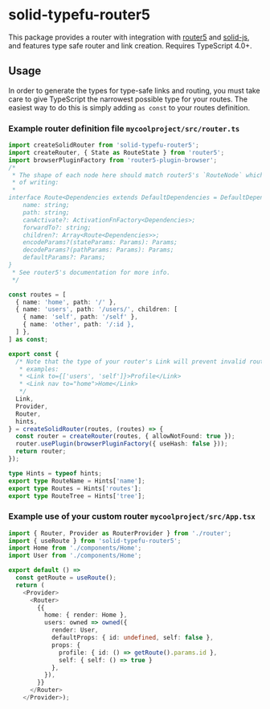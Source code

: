 # solid-typefu-router5

This package provides a router with integration with
[router5](https://router5.js.org/) and
[solid-js](https://github.com/ryansolid/solid), and features type safe router
and link creation. Requires TypeScript 4.0+.

## Usage

In order to generate the types for type-safe links and routing, you must take
care to give TypeScript the narrowest possible type for your routes. The easiest
way to do this is simply adding `as const` to your routes definition.

### Example router definition file `mycoolproject/src/router.ts`

```typescript
import createSolidRouter from 'solid-typefu-router5';
import createRouter, { State as RouteState } from 'router5';
import browserPluginFactory from 'router5-plugin-browser';
/*
 * The shape of each node here should match router5's `RouteNode` which is, as
 * of writing:
 *
interface Route<Dependencies extends DefaultDependencies = DefaultDependencies> {
    name: string;
    path: string;
    canActivate?: ActivationFnFactory<Dependencies>;
    forwardTo?: string;
    children?: Array<Route<Dependencies>>;
    encodeParams?(stateParams: Params): Params;
    decodeParams?(pathParams: Params): Params;
    defaultParams?: Params;
}
 * See router5's documentation for more info.
 */

const routes = [
  { name: 'home', path: '/' },
  { name: 'users', path: '/users/', children: [
    { name: 'self', path: '/self' },
    { name: 'other', path: '/:id },
  ] },
] as const;

export const {
  /* Note that the type of your router's Link will prevent invalid routes from being specified
   * examples:
   * <Link to={['users', 'self']}>Profile</Link>
   * <Link nav to="home">Home</Link> 
   */
  Link,
  Provider,
  Router,
  hints,
} = createSolidRouter(routes, (routes) => {
  const router = createRouter(routes, { allowNotFound: true });
  router.usePlugin(browserPluginFactory({ useHash: false }));
  return router;
});

type Hints = typeof hints;
export type RouteName = Hints['name'];
export type Routes = Hints['routes'];
export type RouteTree = Hints['tree'];
```

### Example use of your custom router `mycoolproject/src/App.tsx`

```typescript
import { Router, Provider as RouterProvider } from './router';
import { useRoute } from 'solid-typefu-router5';
import Home from './components/Home';
import User from './components/Home';

export default () => 
  const getRoute = useRoute();
  return (
    <Provider>
      <Router>
        {{
          home: { render: Home },
          users: owned => owned({
            render: User,
            defaultProps: { id: undefined, self: false },
            props: {
              profile: { id: () => getRoute().params.id },
              self: { self: () => true }
            },
          }),
        }}
      </Router>
    </Provider>);
```
